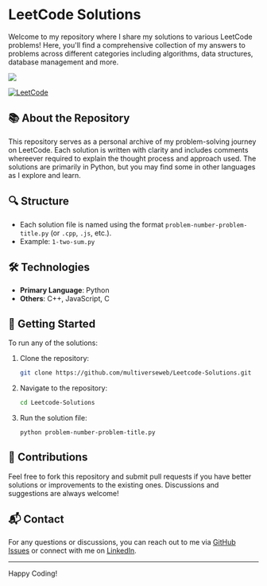 # LeetCode Solutions

Welcome to my repository where I share my solutions to various LeetCode problems! Here, you'll find a comprehensive collection of my answers to problems across different categories including algorithms, data structures, database management and more.

![](https://leetcard.jacoblin.cool/iamtejasgupta26?ext=heatmap)

<a href= "https://leetcode.com/iamtejasgupta26/"> ![LeetCode](https://img.shields.io/badge/Tejas'%20leetcode%20profile-000000?style=for-the-badge&logo=LeetCode&logoColor=#d16c06)</a>


## 📚 About the Repository

This repository serves as a personal archive of my problem-solving journey on LeetCode. Each solution is written with clarity and includes comments whereever required to explain the thought process and approach used. The solutions are primarily in Python, but you may find some in other languages as I explore and learn.

## 🔍 Structure

- Each solution file is named using the format `problem-number-problem-title.py` (or `.cpp`, `.js`, etc.).
- Example: `1-two-sum.py`

## 🛠 Technologies

- **Primary Language**: Python
- **Others**: C++, JavaScript, C

## 🚀 Getting Started

To run any of the solutions:
1. Clone the repository: 
    ```bash
    git clone https://github.com/multiverseweb/Leetcode-Solutions.git
    ```
2. Navigate to the repository:
    ```bash
    cd Leetcode-Solutions
    ```
3. Run the solution file:
    ```bash
    python problem-number-problem-title.py
    ```

## 🤝 Contributions

Feel free to fork this repository and submit pull requests if you have better solutions or improvements to the existing ones. Discussions and suggestions are always welcome!

## 📬 Contact

For any questions or discussions, you can reach out to me via [GitHub Issues](https://github.com/your-username/leetcode-solutions/issues) or connect with me on [LinkedIn](https://www.linkedin.com/in/tejascodes).

---

Happy Coding!

